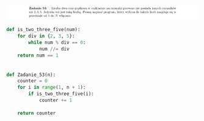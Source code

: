 ![Zadanie 53](../../srt/zbior_zadan/53.png)
```python
def is_two_three_five(num):
    for div in {2, 3, 5}:
        while num % div == 0:
            num //= div
    return num == 1


def Zadanie_53(n):
    counter = 0
    for i in range(1, n + 1):
        if is_two_three_five(i):
            counter += 1

    return counter



```
